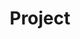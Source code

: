 ---
layout: layouts/page.njk
title: Project
header:
  title: The Park Project
  description: |
    Our plans for Falinge Park are being designed by the local community for the local community to bring benefits far beyond the park walls.

    Securing ownership of the park is empowering local residents to believe in the park’s potential and our blueprint is being shaped by consultations, suggestion boards, information days and user group ideas.
  image: /assets/images/facade.jpg
intro:
  title: Restoring our Victorian park
  description: |
    The project is aiming to restore current buildings within the park for the benefit of the community and develop new features which will breathe new life into this wonderful green space.

    When developed the park will host a myriad of activities and services run both by and for the local community whilst protecting the site’s heritage value.
---